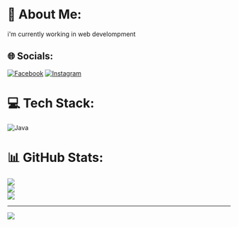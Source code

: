 # 💫 About Me:
i'm currently working in web develompment


## 🌐 Socials:
[![Facebook](https://img.shields.io/badge/Facebook-%231877F2.svg?logo=Facebook&logoColor=white)](https://facebook.com/DeagustinoLallo) [![Instagram](https://img.shields.io/badge/Instagram-%23E4405F.svg?logo=Instagram&logoColor=white)](https://instagram.com/dgtlo_08) 

# 💻 Tech Stack:
![Java](https://img.shields.io/badge/java-%23ED8B00.svg?style=for-the-badge&logo=java&logoColor=white)
# 📊 GitHub Stats:
![](https://github-readme-stats.vercel.app/api?username=Dgtlo&theme=dark&hide_border=false&include_all_commits=false&count_private=false)<br/>
![](https://github-readme-streak-stats.herokuapp.com/?user=Dgtlo&theme=dark&hide_border=false)<br/>
![](https://github-readme-stats.vercel.app/api/top-langs/?username=Dgtlo&theme=dark&hide_border=false&include_all_commits=false&count_private=false&layout=compact)

---
[![](https://visitcount.itsvg.in/api?id=Dgtlo&icon=0&color=0)](https://visitcount.itsvg.in)

<!-- Proudly created with GPRM ( https://gprm.itsvg.in ) -->
